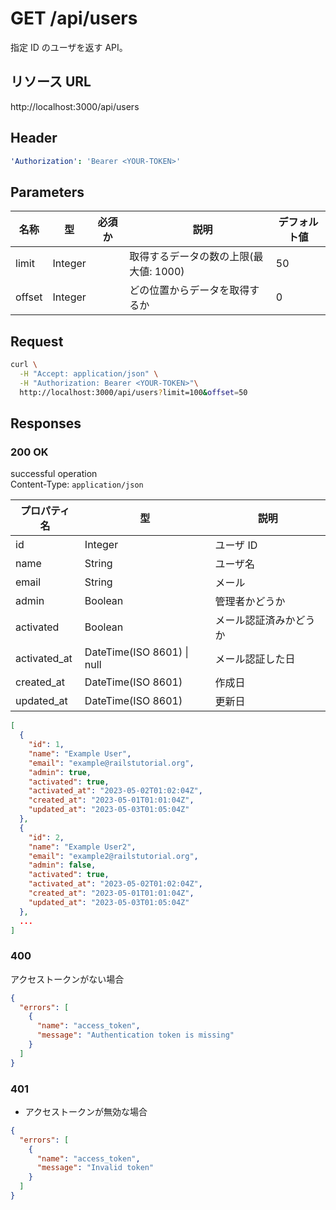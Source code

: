 # GET /api/users

指定 ID のユーザを返す API。

## リソース URL

http://localhost:3000/api/users

## Header

```yml
'Authorization': 'Bearer <YOUR-TOKEN>'
```

## Parameters

| 名称   | 型      | 必須か | 　説明                                 | デフォルト値 |
| ------ | ------- | ------ | -------------------------------------- | ------------ |
| limit  | Integer |        | 取得するデータの数の上限(最大値: 1000) | 50           |
| offset | Integer |        | どの位置からデータを取得するか         | 0            |

## Request

```bash
curl \
  -H "Accept: application/json" \
  -H "Authorization: Bearer <YOUR-TOKEN>"\
  http://localhost:3000/api/users?limit=100&offset=50
```

## Responses

### 200 OK

successful operation<br>
Content-Type: `application/json`

| プロパティ名 | 型                             | 説明                   |
| ------------ | ------------------------------ | ---------------------- |
| id           | Integer                        | ユーザ ID              |
| name         | String                         | ユーザ名               |
| email        | String                         | メール                 |
| admin        | Boolean                        | 管理者かどうか         |
| activated    | Boolean                        | メール認証済みかどうか |
| activated_at | DateTime(ISO 8601) &#124; null | メール認証した日       |
| created_at   | DateTime(ISO 8601)             | 作成日                 |
| updated_at   | DateTime(ISO 8601)             | 更新日                 |

```json
[
  {
    "id": 1,
    "name": "Example User",
    "email": "example@railstutorial.org",
    "admin": true,
    "activated": true,
    "activated_at": "2023-05-02T01:02:04Z",
    "created_at": "2023-05-01T01:01:04Z",
    "updated_at": "2023-05-03T01:05:04Z"
  },
  {
    "id": 2,
    "name": "Example User2",
    "email": "example2@railstutorial.org",
    "admin": false,
    "activated": true,
    "activated_at": "2023-05-02T01:02:04Z",
    "created_at": "2023-05-01T01:01:04Z",
    "updated_at": "2023-05-03T01:05:04Z"
  },
  ...
]
```

### 400

アクセストークンがない場合

```json
{
  "errors": [
    {
      "name": "access_token",
      "message": "Authentication token is missing"
    }
  ]
}
```

### 401

- アクセストークンが無効な場合

```json
{
  "errors": [
    {
      "name": "access_token",
      "message": "Invalid token"
    }
  ]
}
```
